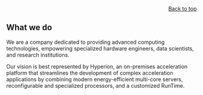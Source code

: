 <div id="readme" class="Box-body readme blob js-code-block-container">
<article class="markdown-body entry-content p-3 p-md-6" itemprop="text">
<p align="right">
<a href="https://github.com/oreol-ag/oreol-web#--advanced-computing-technologies">Back to top</a>
</p>

# What we do
We are a company dedicated to providing advanced computing technologies, empowering specialized hardware engineers, data scientists, and research institutions. 

Our vision is best represented by Hyperion, an on-premises acceleration platform that streamlines the development of complex acceleration applications by combining modern energy-efficient multi-core servers, reconfigurable and specialized processors, and a customized RunTime.